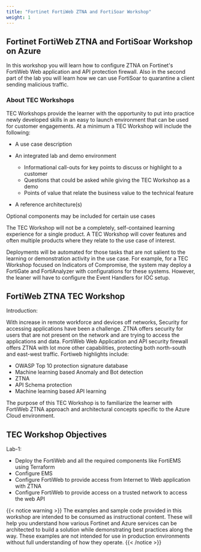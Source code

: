 ```yaml
---
title: "Fortinet FortiWeb ZTNA and FortiSoar Workshop"
weight: 1
---
```


## Fortinet FortiWeb ZTNA and FortiSoar Workshop on Azure

In this workshop you will learn how to configure ZTNA on Fortinet's FortiWeb Web application and API protection firewall. Also in the second part of the lab you will learn how we can use FortiSoar to quarantine a client sending malicious traffic.   

### About TEC Workshops

TEC Workshops provide the learner with the opportunity to put into practice newly developed skills in an easy to launch environment that can be used for customer engagements. At a minimum a TEC Workshop will include the following:

* A use case description
* An integrated lab and demo environment

  * Informational call-outs for key points to discuss or highlight to a customer
  * Questions that could be asked while giving the TEC Workshop as a demo
  * Points of value that relate the business value to the technical feature
* A reference architecture(s)

Optional components may be included for certain use cases

The TEC Workshop will not be a completely, self-contained learning experience for a single product. A TEC Workshop will cover features and often multiple products where they relate to the use case of interest.  

Deployments will be automated for those tasks that are not salient to the learning or demonstration activity in the use case. For example, for a TEC Workshop focused on Indicators of Compromise, the system may deploy a FortiGate and FortiAnalyzer with configurations for these systems. However, the leaner will have to configure the Event Handlers for IOC setup.  

## FortiWeb ZTNA TEC Workshop
Introduction:

With increase in remote workforce and devices off networks, Security for accessing applications have been a challenge. ZTNA offers security for users that are  not present on the network and are trying to access the applications and data. FortiWeb Web Application and API security firewall offers ZTNA with lot more other capabilities, protecting both north-south and east-west traffic. Fortiweb highlights include:

* OWASP Top 10 protection signature database
* Machine learning based Anomaly and Bot detection
* ZTNA 
* API Schema protection
* Machine learning based API learning

The purpose of this TEC Workshop is to familiarize the learner with FortiWeb ZTNA approach and architectural concepts specific to the Azure Cloud environment.

## TEC Workshop Objectives

Lab-1: 

* Deploy the FortiWeb and all the required components like FortiEMS using Terraform
* Configure EMS
* Configure FortiWeb to provide access from Internet to Web application with ZTNA
* Configure FortiWeb to provide access on a trusted network to access the web API


{{< notice warning >}}
The examples and sample code provided in this workshop are intended to be consumed as instructional content. These will help you understand how various Fortinet and Azure services can be architected to build a solution while demonstrating best practices along the way. These examples are not intended for use in production environments without full understanding of how they operate.
{{< /notice >}}